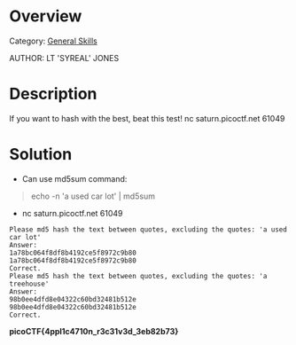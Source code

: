 # Overview 
Category: [General Skills]()

AUTHOR: LT 'SYREAL' JONES

# Description
If you want to hash with the best, beat this test!
nc saturn.picoctf.net 61049

# Solution
- Can use  md5sum command:
>  echo -n 'a used car lot' | md5sum

- nc saturn.picoctf.net 61049 
```
Please md5 hash the text between quotes, excluding the quotes: 'a used car lot'
Answer: 
1a78bc064f8df8b4192ce5f8972c9b80 
1a78bc064f8df8b4192ce5f8972c9b80 
Correct.
Please md5 hash the text between quotes, excluding the quotes: 'a treehouse'
Answer: 
98b0ee4dfd8e04322c60bd32481b512e
98b0ee4dfd8e04322c60bd32481b512e
Correct.
```
**picoCTF{4ppl1c4710n_r3c31v3d_3eb82b73}**


